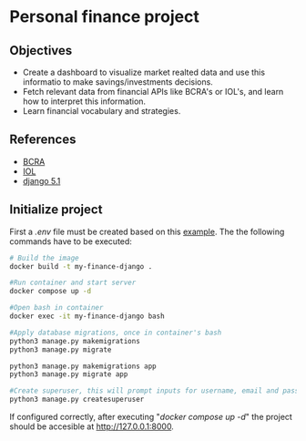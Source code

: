 # Personal finance project

## Objectives
- Create a dashboard to visualize market realted data and use this informatio to make savings/investments decisions. 
- Fetch relevant data from financial APIs like BCRA's or IOL's, and learn how to interpret this information.
- Learn financial vocabulary and strategies. 

## References
- [BCRA](https://www.bcra.gob.ar/BCRAyVos/catalogo-de-APIs-banco-central.asp) 
- [IOL](https://api.invertironline.com/)
- [django 5.1](https://docs.djangoproject.com/en/5.1/)

## Initialize project
First a *.env* file must be created based on this [example](.env.example). The the following commands have to be executed:<br> 

```bash
# Build the image
docker build -t my-finance-django .

#Run container and start server
docker compose up -d

#Open bash in container
docker exec -it my-finance-django bash

#Apply database migrations, once in container's bash
python3 manage.py makemigrations 
python3 manage.py migrate 

python3 manage.py makemigrations app
python3 manage.py migrate app

#Create superuser, this will prompt inputs for username, email and password
python3 manage.py createsuperuser 
```

If configured correctly, after executing "*docker compose up -d*" the project should be accesible at http://127.0.0.1:8000.